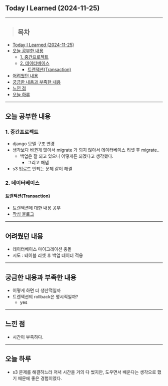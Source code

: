 ## Today I Learned (2024-11-25)
---
> ## 목차
- [Today I Learned (2024-11-25)](#today-i-learned-2024-11-25)
- [오늘 공부한 내용](#오늘-공부한-내용)
  - [1. 중간프로젝트](#1-중간프로젝트)
  - [2. 데이터베이스](#2-데이터베이스)
    - [트랜잭션(Transaction)](#트랜잭션transaction)
- [어려웠던 내용](#어려웠던-내용)
- [궁금한 내용과 부족한 내용](#궁금한-내용과-부족한-내용)
- [느낀 점](#느낀-점)
- [오늘 하루](#오늘-하루)
---

## 오늘 공부한 내용
### 1. 중간프로젝트
- django 모델 구조 변경
- 생각보다 바뀐게 많아서 migrate 가 되지 않아서 데이터베이스 리셋 후 migrate..
  - 백업은 잘 되고 있으니 어떻게든 되겠다고 생각했다.
    - 그리고 해냄
- s3 업로드 안되는 문제 같이 해결

### 2. 데이터베이스
#### 트랜잭션(Transaction)
- 트랜잭션에 대한 내용 공부
- [작성 블로그](https://mane-datalab.tistory.com/entry/DB-%ED%8A%B8%EB%9E%9C%EC%9E%AD%EC%85%98Transaction)
---
## 어려웠던 내용
- 데이터베이스 마이그레이션 충돌
- 시도 : 테이블 리셋 후 백업 데이터 적용
---
## 궁금한 내용과 부족한 내용
- 어떻게 하면 더 생산적일까
- 트랜잭션의 rollback은 명시적일까?
  - yes
---
## 느낀 점
- 시간이 부족하다.
---
## 오늘 하루
- s3 문제를 해결하느라 저녁 시간을 거의 다 썼지만, 도우면서 배운다는 생각으로 했기 때문에 좋은 경험이였다.

<!-- <img src="이미지 주소" width="100%" height="100%"/> -->
